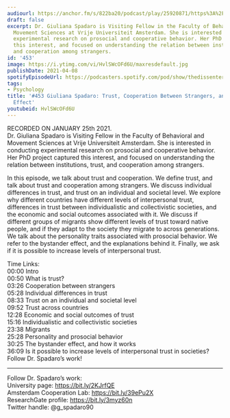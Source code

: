 ```yaml
---
audiourl: https://anchor.fm/s/822ba20/podcast/play/25920871/https%3A%2F%2Fd3ctxlq1ktw2nl.cloudfront.net%2Fstaging%2F2021-0-29%2Fed3f0b9e-ec0c-af3d-bed8-93da63b26d2f.m4a
draft: false
excerpt: Dr. Giuliana Spadaro is Visiting Fellow in the Faculty of Behavioral and
  Movement Sciences at Vrije Universiteit Amsterdam. She is interested in conducting
  experimental research on prosocial and cooperative behavior. Her PhD project captured
  this interest, and focused on understanding the relation between institutions, trust,
  and cooperation among strangers.
id: '453'
image: https://i.ytimg.com/vi/HvlSWcOFd6U/maxresdefault.jpg
publishDate: 2021-04-08
spotifyEpisodeUrl: https://podcasters.spotify.com/pod/show/thedissenter/episodes/453-Giuliana-Spadaro-Trust--Cooperation-Between-Strangers--and-the-Bystander-Effect-eplht7
tags:
- Psychology
title: '#453 Giuliana Spadaro: Trust, Cooperation Between Strangers, and the Bystander
  Effect'
youtubeid: HvlSWcOFd6U
---
```

<div class="timelinks">

RECORDED ON JANUARY 25th 2021.  
Dr. Giuliana Spadaro is Visiting Fellow in the Faculty of Behavioral and Movement Sciences at Vrije Universiteit Amsterdam. She is interested in conducting experimental research on prosocial and cooperative behavior. Her PhD project captured this interest, and focused on understanding the relation between institutions, trust, and cooperation among strangers.

In this episode, we talk about trust and cooperation. We define trust, and talk about trust and cooperation among strangers. We discuss individual differences in trust, and trust on an individual and societal level. We explore why different countries have different levels of interpersonal trust, differences in trust between individualistic and collectivistic societies, and the economic and social outcomes associated with it. We discuss if different groups of migrants show different levels of trust toward native people, and if they adapt to the society they migrate to across generations. We talk about the personality traits associated with prosocial behavior. We refer to the bystander effect, and the explanations behind it. Finally, we ask if it is possible to increase levels of interpersonal trust.

Time Links:  
<time>00:00</time> Intro  
<time>00:50</time> What is trust?  
<time>03:26</time> Cooperation between strangers  
<time>05:28</time> Individual differences in trust  
<time>08:33</time> Trust on an individual and societal level   
<time>09:52</time> Trust across countries  
<time>12:28</time> Economic and social outcomes of trust  
<time>15:16</time> Individualistic and collectivistic societies  
<time>23:38</time> Migrants  
<time>25:28</time> Personality and prosocial behavior  
<time>30:25</time> The bystander effect, and how it works  
<time>36:09</time> Is it possible to increase levels of interpersonal trust in societies?  
  Follow Dr. Spadaro’s work!

---

Follow Dr. Spadaro’s work:  
University page: https://bit.ly/2KJrfQE  
Amsterdam Cooperation Lab: https://bit.ly/39ePu2X  
ResearchGate profile: https://bit.ly/3myz60n  
Twitter handle: @g_spadaro90
</div>

